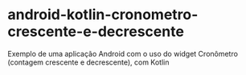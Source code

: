 # android-kotlin-cronometro-crescente-e-decrescente
Exemplo de uma aplicação Android com o uso do widget Cronômetro (contagem crescente e decrescente), com Kotlin
